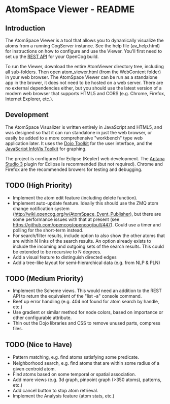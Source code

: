 AtomSpace Viewer - README
=========================

Introduction
------------
The AtomSpace Viewer is a tool that allows you to dynamically visualize the atoms from a running CogServer instance. See the help file (av_help.html) for instructions on how to configure and use the Viewer. You'll first need to set up the [REST API](http://wiki.opencog.org/w/Web_interface) for your OpenCog build.

To run the Viewer, download the entire AtomViewer directory tree, including all sub-folders. Then open atom_viewer.html (from the WebContent folder) in your web browser. The AtomSpace Viewer can be run as a standalone app in the brower, it does not need to be hosted on a web server. There are no external dependencies either, but you should use the latest version of a modern web browser that supports HTML5 and CORS (e.g. Chrome, Firefox, Internet Explorer, etc.).

Development
-----------
The AtomSpace Visualizer is written entirely in JavaScript and HTML5, and was designed so that it can run standalone in just the web browser, or easily be added to a more comprehensive "workbench" type web application later. It uses the [Dojo Toolkit](http://dojotoolkit.org/) for the user interface, and the [JavaScript InfoVis Toolkit](http://philogb.github.io/jit/index.html) for graphing.

The project is configured for Eclipse (Kepler) web development. The [Aptana Studio 3](http://www.aptana.com/) plugin for Eclipse is recommended (but not required). Chrome and Firefox are the recommended browers for testing and debugging.

TODO (High Priority)
--------------------
* Implement the atom edit feature (including delete function).
* Implement auto-update feature. Ideally this should use the ZMQ atom change notification system (http://wiki.opencog.org/w/AtomSpace_Event_Publisher), but there are some performance issues with that at present (see https://github.com/opencog/opencog/pull/447). Could use a timer and polling for the short-term instead.
* For search/filter results, include option to also show the other atoms that are within N links of the search results. An option already exists to include the incoming and outgoing sets of the search results. This could be extended to be recursive to N degrees.
* Add a visual feature to distinguish directed edges
* Add a tree-like layout for semi-hierarchical data (e.g. from NLP & PLN)

TODO (Medium Priority)
----------------------
* Implement the Scheme views. This would need an addition to the REST API to return the equivalent of the "list -a" console command.  
* Beef up error handling (e.g. 404 not found for atom search by handle, etc.)
* Use gradient or similar method for node colors, based on importance or other configurable attribute.
* Thin out the Dojo libraries and CSS to remove unused parts, compress files.

TODO (Nice to Have)
-------------------
* Pattern matching, e.g. ﬁnd atoms satisfying some predicate.
* Neighborhood search, e.g. ﬁnd atoms that are within some radius of a given centroid atom.
* Find atoms based on some temporal or spatial association.
* Add more views (e.g. 3d graph, pinpoint graph (>350 atoms), patterns, etc.)
* Add cancel button to stop atom retrieval.
* Implement the Analysis feature (atom stats, etc.)
